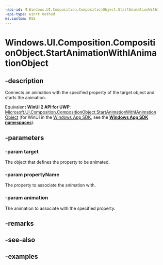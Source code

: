 ```yaml
---
-api-id: M:Windows.UI.Composition.CompositionObject.StartAnimationWithIAnimationObject(Windows.UI.Composition.IAnimationObject,System.String,Windows.UI.Composition.CompositionAnimation)
-api-type: winrt method
ms.custom: RS5
---
```


<!-- Method syntax.
public void CompositionObject.StartAnimationWithIAnimationObject(IAnimationObject target, String propertyName, CompositionAnimation animation)
-->

# Windows.UI.Composition.CompositionObject.StartAnimationWithIAnimationObject

## -description

Connects an animation with the specified property of the target object and starts the animation.

Equivalent **WinUI 2 API for UWP**: [Microsoft.UI.Composition.CompositionObject.StartAnimationWithIAnimationObject](/windows/winui/api/microsoft.ui.composition.compositionobject.startanimationwithianimationobject) (for WinUI in the [Windows App SDK](/windows/apps/windows-app-sdk/), see the **[Windows App SDK namespaces](/windows/windows-app-sdk/api/winrt/)**).

## -parameters
### -param target

The object that defines the property to be animated.

### -param propertyName

The property to associate the animation with.

### -param animation

The animation to associate with the specified property.

## -remarks

## -see-also

## -examples

